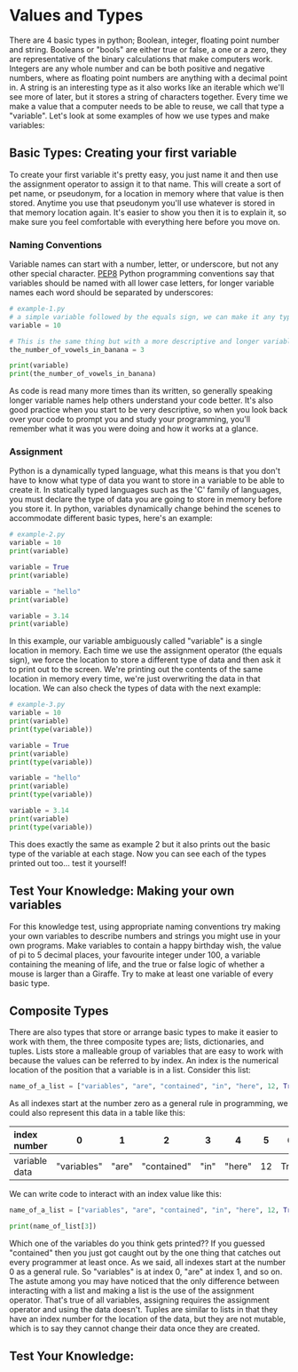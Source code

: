 # Values and Types
There are 4 basic types in python; Boolean, integer, floating point number and string. Booleans or "bools" are either true or false, a one or a zero, they are representative of the binary calculations that make computers work. Integers are any whole number and can be both positive and negative numbers, where as floating point numbers are anything with a decimal point in. A string is an interesting type as it also works like an iterable which we'll see more of later, but it stores a string of characters together. Every time we make a value that a computer needs to be able to reuse, we call that type a "variable". Let's look at some examples of how we use types and make variables:
 
## Basic Types: Creating your first variable
To create your first variable it's pretty easy, you just name it and then use the assignment operator to assign it to that name. This will create a sort of pet name, or pseudonym, for a location in memory where that value is then stored. Anytime you use that pseudonym you'll use whatever is stored in that memory location again. It's easier to show you then it is to explain it, so make sure you feel comfortable with everything here before you move on. 

### Naming Conventions
Variable names can start with a number, letter, or underscore, but not any other special character. [PEP8](https://www.python.org/dev/peps/pep-0008/) Python programming conventions say that variables should be named with all lower case letters, for longer variable names each word should be separated by underscores: 
```python
# example-1.py
# a simple variable followed by the equals sign, we can make it any type of variable but we will make it an integer 
variable = 10

# This is the same thing but with a more descriptive and longer variable name
the_number_of_vowels_in_banana = 3

print(variable)
print(the_number_of_vowels_in_banana)
```
As code is read many more times than its written, so generally speaking longer variable names help others understand your code better. It's also good practice when you start to be very descriptive, so when you look back over your code to prompt you and study your programming, you'll remember what it was you were doing and how it works at a glance.

### Assignment 
Python is a dynamically typed language, what this means is that you don't have to know what type of data you want to store in a variable to be able to create it. In statically typed languages such as the 'C' family of languages, you must declare the type of data you are going to store in memory before you store it. In python, variables dynamically change behind the scenes to accommodate different basic types, here's an example:
```python
# example-2.py
variable = 10 
print(variable)

variable = True
print(variable)

variable = "hello"
print(variable)

variable = 3.14
print(variable)
```
In this example, our variable ambiguously called "variable" is a single location in memory. Each time we use the assignment operator (the equals sign), we force the location to store a different type of data and then ask it to print out to the screen. We're printing out the contents of the same location in memory every time, we're just overwriting the data in that location. We can also check the types of data with the next example:
```python
# example-3.py
variable = 10 
print(variable)
print(type(variable))

variable = True
print(variable)
print(type(variable))

variable = "hello"
print(variable)
print(type(variable))

variable = 3.14
print(variable)
print(type(variable))
```
This does exactly the same as example 2 but it also prints out the basic type of the variable at each stage. Now you can see each of the types printed out too... test it yourself!

## Test Your Knowledge: Making your own variables
For this knowledge test, using appropriate naming conventions try making your own variables to describe numbers and strings you might use in your own programs. Make variables to contain a happy birthday wish, the value of pi to 5 decimal places, your favourite integer under 100, a variable containing the meaning of life, and the true or false logic of whether a mouse is larger than a Giraffe. Try to make at least one variable of every basic type. 

## Composite Types
There are also types that store or arrange basic types to make it easier to work with them, the three composite types are; lists, dictionaries, and tuples. Lists store a malleable group of variables that are easy to work with because the values can be referred to by index. An index is the numerical location of the position that a variable is in a list. Consider this list:
```python
name_of_a_list = ["variables", "are", "contained", "in", "here", 12, True, 33.33334]

```
As all indexes start at the number zero as a general rule in programming, we could also represent this data in a table like this:

| index number  |      0      |   1   |      2      |   3   |   4    |   5   |   6   |    7     |
| :------------ | :---------: | :---: | :---------: | :---: | :----: | :---: | :---: | :------: |
| variable data | "variables" | "are" | "contained" | "in"  | "here" |  12   | True  | 33.33334 |

We can write code to interact with an index value like this:
```python
name_of_a_list = ["variables", "are", "contained", "in", "here", 12, True, 33.33334]

print(name_of_list[3])
```
Which one of the variables do you think gets printed?? If you guessed "contained" then you just got caught out by the one thing that catches out every programmer at least once. As we said, all indexes start at the number 0 as a general rule. So "variables" is at index 0, "are" at index 1, and so on. The astute among you may have noticed that the only difference between interacting with a list and making a list is the use of the assignment operator. That's true of all variables, assigning requires the assignment operator and using the data doesn't. Tuples are similar to lists in that they have an index number for the location of the data, but they are not mutable, which is to say they cannot change their data once they are created. 


## Test Your Knowledge: 
